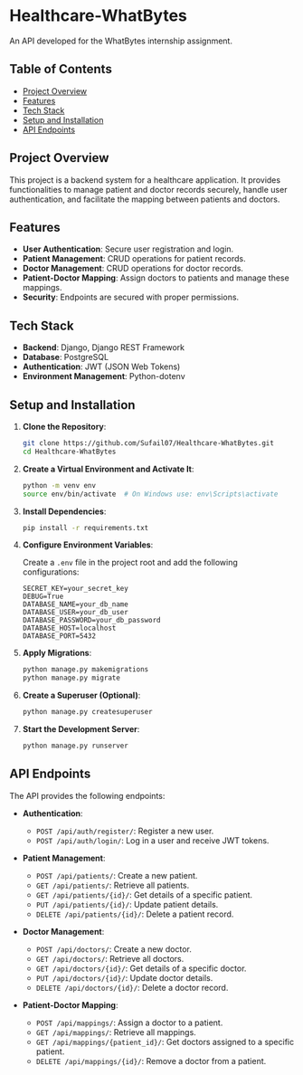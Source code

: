 # Healthcare-WhatBytes

An API developed for the WhatBytes internship assignment.

## Table of Contents

- [Project Overview](#project-overview)
- [Features](#features)
- [Tech Stack](#tech-stack)
- [Setup and Installation](#setup-and-installation)
- [API Endpoints](#api-endpoints)

## Project Overview

This project is a backend system for a healthcare application. It provides functionalities to manage patient and doctor records securely, handle user authentication, and facilitate the mapping between patients and doctors.

## Features

- **User Authentication**: Secure user registration and login.
- **Patient Management**: CRUD operations for patient records.
- **Doctor Management**: CRUD operations for doctor records.
- **Patient-Doctor Mapping**: Assign doctors to patients and manage these mappings.
- **Security**: Endpoints are secured with proper permissions.

## Tech Stack

- **Backend**: Django, Django REST Framework
- **Database**: PostgreSQL
- **Authentication**: JWT (JSON Web Tokens)
- **Environment Management**: Python-dotenv

## Setup and Installation

1. **Clone the Repository**:

    ```bash
    git clone https://github.com/Sufail07/Healthcare-WhatBytes.git
    cd Healthcare-WhatBytes
    ```

2. **Create a Virtual Environment and Activate It**:

    ```bash
    python -m venv env
    source env/bin/activate  # On Windows use: env\Scripts\activate
    ```

3. **Install Dependencies**:

    ```bash
    pip install -r requirements.txt
    ```

4. **Configure Environment Variables**:

    Create a `.env` file in the project root and add the following configurations:

    ```env
    SECRET_KEY=your_secret_key
    DEBUG=True
    DATABASE_NAME=your_db_name
    DATABASE_USER=your_db_user
    DATABASE_PASSWORD=your_db_password
    DATABASE_HOST=localhost
    DATABASE_PORT=5432
    ```

5. **Apply Migrations**:

    ```bash
    python manage.py makemigrations
    python manage.py migrate
    ```

6. **Create a Superuser (Optional)**:

    ```bash
    python manage.py createsuperuser
    ```

7. **Start the Development Server**:

    ```bash
    python manage.py runserver
    ```

## API Endpoints

The API provides the following endpoints:

- **Authentication**:
  - `POST /api/auth/register/`: Register a new user.
  - `POST /api/auth/login/`: Log in a user and receive JWT tokens.

- **Patient Management**:
  - `POST /api/patients/`: Create a new patient.
  - `GET /api/patients/`: Retrieve all patients.
  - `GET /api/patients/{id}/`: Get details of a specific patient.
  - `PUT /api/patients/{id}/`: Update patient details.
  - `DELETE /api/patients/{id}/`: Delete a patient record.

- **Doctor Management**:
  - `POST /api/doctors/`: Create a new doctor.
  - `GET /api/doctors/`: Retrieve all doctors.
  - `GET /api/doctors/{id}/`: Get details of a specific doctor.
  - `PUT /api/doctors/{id}/`: Update doctor details.
  - `DELETE /api/doctors/{id}/`: Delete a doctor record.

- **Patient-Doctor Mapping**:
  - `POST /api/mappings/`: Assign a doctor to a patient.
  - `GET /api/mappings/`: Retrieve all mappings.
  - `GET /api/mappings/{patient_id}/`: Get doctors assigned to a specific patient.
  - `DELETE /api/mappings/{id}/`: Remove a doctor from a patient.

